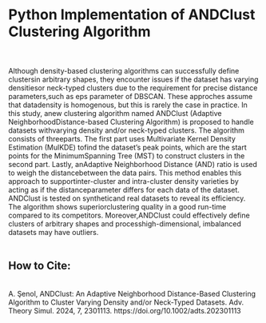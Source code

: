 <h1>Python Implementation of ANDClust Clustering Algorithm</h1>
<br><br>
Although density-based clustering algorithms can successfully define clustersin arbitrary shapes, they encounter issues if the dataset has varying densitiesor neck-typed clusters due to the requirement for precise distance parameters,such as eps parameter of DBSCAN. These approches assume that datadensity is homogenous, but this is rarely the case in practice. In this study, anew clustering algorithm named ANDClust (Adaptive NeighborhoodDistance-based Clustering Algorithm) is proposed to handle datasets withvarying density and/or neck-typed clusters. The algorithm consists of threeparts. The first part uses Multivariate Kernel Density Estimation (MulKDE) tofind the dataset’s peak points, which are the start points for the MinimumSpanning Tree (MST) to construct clusters in the second part. Lastly, anAdaptive Neighborhood Distance (AND) ratio is used to weigh the distancebetween the data pairs. This method enables this approach to supportinter-cluster and intra-cluster density varieties by acting as if the distanceparameter differs for each data of the dataset. ANDClust is tested on syntheticand real datasets to reveal its efficiency. The algorithm shows superiorclustering quality in a good run-time compared to its competitors. Moreover,ANDClust could effectively define clusters of arbitrary shapes and processhigh-dimensional, imbalanced datasets may have outliers.<br>
<br>
<h2>How to Cite:</h2><br>
A. Şenol, ANDClust: An Adaptive Neighborhood Distance-Based Clustering Algorithm to Cluster Varying Density and/or Neck-Typed Datasets. Adv. Theory Simul. 2024, 7, 2301113. https://doi.org/10.1002/adts.202301113

